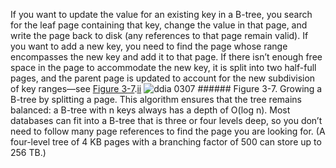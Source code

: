 
If you want to update the value for an existing key in a B-tree, you search for the leaf page
containing that key, change the value in that page, and write the page back to disk (any references
to that page remain valid). If you want to add a new key, you need to find the page whose range
encompasses the new key and add it to that page. If there isn’t enough free space in the page to
accommodate the new key, it is split into two half-full pages, and the parent page is updated to
account for the new subdivision of key ranges—see
[Figure 3-7](#fig_storage_b_tree_split).[ii](ch03.html#idm140605778235856) ![ddia 0307](assets/ddia_0307.png) ###### Figure 3-7. Growing a B-tree by splitting a page. This algorithm ensures that the tree remains balanced: a B-tree with n keys always has a depth
of O(log n). Most databases can fit into a B-tree that is three or four levels deep, so
you don’t need to follow many page references to find the page you are looking for. (A four-level
tree of 4 KB pages with a branching factor of 500 can store up to 256 TB.)